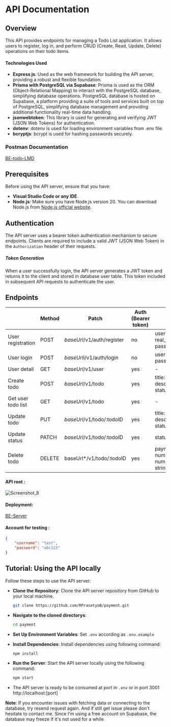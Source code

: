 # API Documentation

## Overview

This API provides endpoints for managing a Todo List application. It allows users to register, log in, and perform CRUD (Create, Read, Update, Delete) operations on their todo items.

#### Technologies Used

- **Express js**: Used as the web framework for building the API server, providing a robust and flexible foundation.
- **Prisma with PostgreSQL via Supabase**: Prisma is used as the ORM (Object-Relational Mapping) to interact with the PostgreSQL database, simplifying database operations. PostgreSQL database is hosted on Supabase, a platform providing a suite of tools and services built on top of PostgreSQL, simplifying database management and providing additional functionality real-time data handling.
- **jsonwebtoken**: This library is used for generating and verifying JWT (JSON Web Tokens) for authentication.
- **dotenv**: dotenv is used for loading environment variables from .env file.
- **bcryptjs**: bcrypt is used for hashing passwords securely.

### Postman Documentation

[BE-todo-LMD](https://documenter.getpostman.com/view/30790473/2sA3e1AVWg)

## Prerequisites

Before using the API server, ensure that you have:

- **Visual Studio Code or any IDE**.
- **Node.js**: Make sure you have Node.js version 20. You can download Node.js from [Node.js official website](https://nodejs.org/en/download).

## Authentication

The API server uses a bearer token authentication mechanism to secure endpoints. Clients are required to include a valid JWT (JSON Web Token) in the `Authorization` header of their requests.

##### Token Generation

When a user successfully login, the API server generates a JWT token and returns it to the client and stored in database user table. This token included in subsequent API requests to authenticate the user.

## Endpoints

|                    | Method | Patch                      | Auth (Bearer token) | Req.body                                                      |
| ------------------ | ------ | -------------------------- | ------------------- | ------------------------------------------------------------- |
| User registration  | POST   | *baseUrl*/v1/auth/register | no                  | username: string, real_name: string, password: string         |
| User login         | POST   | *baseUrl*i/v1/auth/login   | no                  | username: string, password: string                            |
| User detail        | GET    | *baseUrl*/v1/user          | yes                 | -                                                             |
| Create todo        | POST   | *baseUrl*/v1/todo          | yes                 | title: string, description: string, status: string            |
| Get user todo list | GET    | *baseUrl*/v1/todo          | yes                 | -                                                             |
| Update todo        | PUT    | *baseUrl*/v1/todo/:todoID  | yes                 | title: string, description: string, status: string            |
| Update status      | PATCH  | *baseUrl*/v1/todo/:todoID  | yes                 | status: string                                                |
| Delete todo        | DELETE | baseUrl*/v1/todo/:todoID   | yes                 | payment_account_id:  number, amount: number, currency: string |

#### API root : <br>

![Screenshot_8](https://github.com/RPrasetyoB/BE-todo-LMD/assets/129088807/05ba3cce-d902-40c1-904d-94536681665c)

#### Deployment:

[BE-Server](https://us-central1-develop-2c606.cloudfunctions.net/be_todo)

#### Account for testing :

```json
{
    "username": "test",
    "password": "abc123"
}
```

## Tutorial: Using the API locally

Follow these steps to use the API server:

- **Clone the Repository**: Clone the API server repository from GitHub to your local machine.
  
  ```bash
  git clone https://github.com/RPrasetyoB/payment.git
  ```

- **Navigate to the cloned directorys**:
  
  ```bash
  cd payment
  ```

- **Set Up Environment Variables**: Set `.env` according as `.env.example`

- **Install Dependencies**: Install dependencies using following command:
  
  ```bash
  npm install
  ```

- **Run the Server**: Start the API server locally using the following command:
  
  ```bash
  npm start
  ```

- The API server is ready to be consumed at port in `.env` or in port 3001 http://localhost:[port]

**Note**:
If you encounter issues with fetching data or connecting to the database, try resend request again. And if still get issue please don't hesitate to contact me. Since I'm using a free account on Supabase, the database may freeze if it's not used for a while
